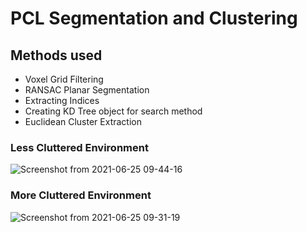 # PCL Segmentation and Clustering

## Methods used
* Voxel Grid Filtering
* RANSAC Planar Segmentation
* Extracting Indices
* Creating KD Tree object for search method
* Euclidean Cluster Extraction


### Less Cluttered Environment
![Screenshot from 2021-06-25 09-44-16](https://user-images.githubusercontent.com/75261680/123369134-c9aa6780-d59a-11eb-81ba-beac151b3829.png)


### More Cluttered Environment
![Screenshot from 2021-06-25 09-31-19](https://user-images.githubusercontent.com/75261680/123369117-bc8d7880-d59a-11eb-8426-ce085f89c4ea.png)


